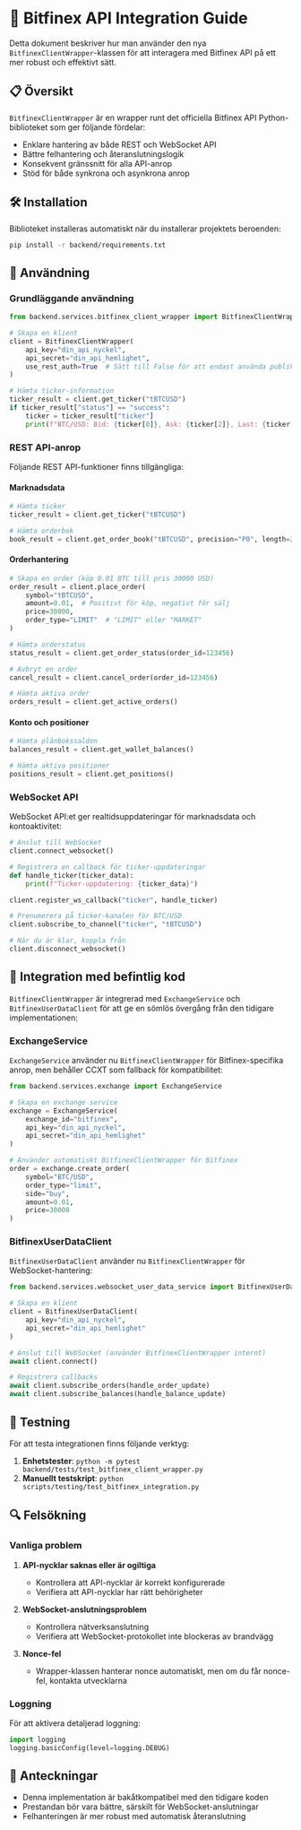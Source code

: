 # 🔌 Bitfinex API Integration Guide

Detta dokument beskriver hur man använder den nya `BitfinexClientWrapper`-klassen för att interagera med Bitfinex API på ett mer robust och effektivt sätt.

## 📋 Översikt

`BitfinexClientWrapper` är en wrapper runt det officiella Bitfinex API Python-biblioteket som ger följande fördelar:

- Enklare hantering av både REST och WebSocket API
- Bättre felhantering och återanslutningslogik
- Konsekvent gränssnitt för alla API-anrop
- Stöd för både synkrona och asynkrona anrop

## 🛠️ Installation

Biblioteket installeras automatiskt när du installerar projektets beroenden:

```bash
pip install -r backend/requirements.txt
```

## 🚀 Användning

### Grundläggande användning

```python
from backend.services.bitfinex_client_wrapper import BitfinexClientWrapper

# Skapa en klient
client = BitfinexClientWrapper(
    api_key="din_api_nyckel",
    api_secret="din_api_hemlighet",
    use_rest_auth=True  # Sätt till False för att endast använda publika API:er
)

# Hämta ticker-information
ticker_result = client.get_ticker("tBTCUSD")
if ticker_result["status"] == "success":
    ticker = ticker_result["ticker"]
    print(f"BTC/USD: Bid: {ticker[0]}, Ask: {ticker[2]}, Last: {ticker[6]}")
```

### REST API-anrop

Följande REST API-funktioner finns tillgängliga:

#### Marknadsdata

```python
# Hämta ticker
ticker_result = client.get_ticker("tBTCUSD")

# Hämta orderbok
book_result = client.get_order_book("tBTCUSD", precision="P0", length=25)
```

#### Orderhantering

```python
# Skapa en order (köp 0.01 BTC till pris 30000 USD)
order_result = client.place_order(
    symbol="tBTCUSD",
    amount=0.01,  # Positivt för köp, negativt för sälj
    price=30000,
    order_type="LIMIT"  # "LIMIT" eller "MARKET"
)

# Hämta orderstatus
status_result = client.get_order_status(order_id=123456)

# Avbryt en order
cancel_result = client.cancel_order(order_id=123456)

# Hämta aktiva order
orders_result = client.get_active_orders()
```

#### Konto och positioner

```python
# Hämta plånbokssaldon
balances_result = client.get_wallet_balances()

# Hämta aktiva positioner
positions_result = client.get_positions()
```

### WebSocket API

WebSocket API:et ger realtidsuppdateringar för marknadsdata och kontoaktivitet:

```python
# Anslut till WebSocket
client.connect_websocket()

# Registrera en callback för ticker-uppdateringar
def handle_ticker(ticker_data):
    print(f"Ticker-uppdatering: {ticker_data}")

client.register_ws_callback("ticker", handle_ticker)

# Prenumerera på ticker-kanalen för BTC/USD
client.subscribe_to_channel("ticker", "tBTCUSD")

# När du är klar, koppla från
client.disconnect_websocket()
```

## 🔄 Integration med befintlig kod

`BitfinexClientWrapper` är integrerad med `ExchangeService` och `BitfinexUserDataClient` för att ge en sömlös övergång från den tidigare implementationen:

### ExchangeService

`ExchangeService` använder nu `BitfinexClientWrapper` för Bitfinex-specifika anrop, men behåller CCXT som fallback för kompatibilitet:

```python
from backend.services.exchange import ExchangeService

# Skapa en exchange service
exchange = ExchangeService(
    exchange_id="bitfinex",
    api_key="din_api_nyckel",
    api_secret="din_api_hemlighet"
)

# Använder automatiskt BitfinexClientWrapper för Bitfinex
order = exchange.create_order(
    symbol="BTC/USD",
    order_type="limit",
    side="buy",
    amount=0.01,
    price=30000
)
```

### BitfinexUserDataClient

`BitfinexUserDataClient` använder nu `BitfinexClientWrapper` för WebSocket-hantering:

```python
from backend.services.websocket_user_data_service import BitfinexUserDataClient

# Skapa en klient
client = BitfinexUserDataClient(
    api_key="din_api_nyckel",
    api_secret="din_api_hemlighet"
)

# Anslut till WebSocket (använder BitfinexClientWrapper internt)
await client.connect()

# Registrera callbacks
await client.subscribe_orders(handle_order_update)
await client.subscribe_balances(handle_balance_update)
```

## 🧪 Testning

För att testa integrationen finns följande verktyg:

1. **Enhetstester**: `python -m pytest backend/tests/test_bitfinex_client_wrapper.py`
2. **Manuellt testskript**: `python scripts/testing/test_bitfinex_integration.py`

## 🔍 Felsökning

### Vanliga problem

1. **API-nycklar saknas eller är ogiltiga**
   - Kontrollera att API-nycklar är korrekt konfigurerade
   - Verifiera att API-nycklar har rätt behörigheter

2. **WebSocket-anslutningsproblem**
   - Kontrollera nätverksanslutning
   - Verifiera att WebSocket-protokollet inte blockeras av brandvägg

3. **Nonce-fel**
   - Wrapper-klassen hanterar nonce automatiskt, men om du får nonce-fel, kontakta utvecklarna

### Loggning

För att aktivera detaljerad loggning:

```python
import logging
logging.basicConfig(level=logging.DEBUG)
```

## 📝 Anteckningar

- Denna implementation är bakåtkompatibel med den tidigare koden
- Prestandan bör vara bättre, särskilt för WebSocket-anslutningar
- Felhanteringen är mer robust med automatisk återanslutning 